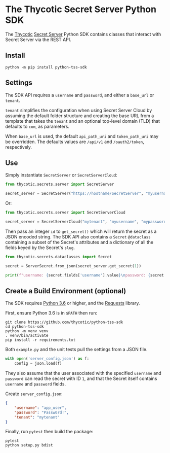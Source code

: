 # The Thycotic Secret Server Python SDK

The [Thycotic](https://thycotic.com/)
[Secret Server](https://thycotic.com/products/secret-server/)
Python SDK contains classes that interact with Secret Server via the REST API.

## Install

```shell
python -m pip install python-tss-sdk
```

## Settings

The SDK API requires a `username` and `password`, and either a `base_url` or `tenant`.

`tenant` simplifies the configuration when using Secret Server Cloud by assuming
the default folder structure and creating the base URL from a template that takes
the `tenant` and an optional top-level domain (TLD) that defaults to `com`, as
parameters.

When `base_url` is used, the default `api_path_uri` and `token_path_uri` may be
overridden. The defaults values are `/api/v1` and `/oauth2/token`,
respectively.

## Use

Simply instantiate `SecretServer` or `SecretServerCloud`:

```python
from thycotic.secrets.server import SecretServer

secret_server = SecretServer("https://hostname/SecretServer", "myusername", "mypassword")
```

Or:

```python
from thycotic.secrets.server import SecretServerCloud

secret_server = SecretServerCloud("mytenant", "myusername", "mypassword")
```

Then pass an integer `id` to `get_secret()` which will return the secret as a JSON
encoded string. The SDK API also contains a `Secret` `@dataclass` containing
a subset of the Secret's attributes and a dictionary of all the fields keyed
by the Secret's `slug`.

```python
from thycotic.secrets.dataclasses import Secret

secret = ServerSecret.from_json(secret_server.get_secret(1))

print(f"username: {secret.fields['username'].value}\npassword: {secret.fields['password'].value}")
```

## Create a Build Environment (optional)

The SDK requires [Python 3.6](https://www.python.org/downloads/) or higher,
and the [Requests](https://2.python-requests.org/en/master/) library.

First, ensure Python 3.6 is in `$PATH` then run:

```shell
git clone https://github.com/thycotic/python-tss-sdk
cd python-tss-sdk
python -m venv venv
. venv/bin/activate
pip install -r requirements.txt
```

Both `example.py` and the unit tests pull the settings from a JSON file.

```python
with open('server_config.json') as f:
    config = json.load(f)
```

They also assume that the user associated with the specified `username` and `password`
can read the secret with ID `1`, and that the Secret itself contains `username` and
`password` fields.

Create `server_config.json`:

```json
{
    "username": "app_user",
    "password": "Passw0rd!",
    "tenant": "mytenant"
}
```

Finally, run `pytest` then build the package:

```shell
pytest
python setup.py bdist
```

